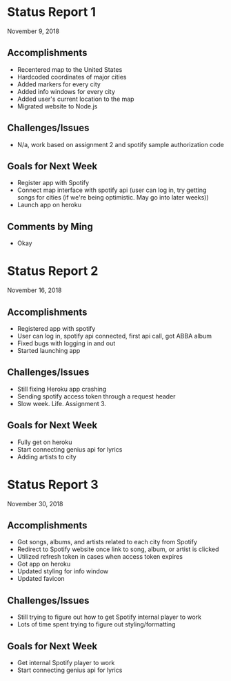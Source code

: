 # Status Report 1

November 9, 2018

## Accomplishments 
* Recentered map to the United States
* Hardcoded coordinates of major cities
* Added markers for every city
* Added info windows for every city
* Added user's current location to the map
* Migrated website to Node.js

## Challenges/Issues
* N/a, work based on assignment 2 and spotify sample authorization code

## Goals for Next Week
* Register app with Spotify
* Connect map interface with spotify api (user can log in, try getting songs for cities (if we're being optimistic. May go into later weeks))
* Launch app on heroku

## Comments by Ming
* Okay



# Status Report 2

November 16, 2018

## Accomplishments 
* Registered app with spotify
* User can log in, spotify api connected, first api call, got ABBA album
* Fixed bugs with logging in and out
* Started launching app

## Challenges/Issues
* Still fixing Heroku app crashing
* Sending spotify access token through a request header
* Slow week. Life. Assignment 3. 

## Goals for Next Week
* Fully get on heroku
* Start connecting genius api for lyrics
* Adding artists to city


# Status Report 3

November 30, 2018

## Accomplishments 
* Got songs, albums, and artists related to each city from Spotify
* Redirect to Spotify website once link to song, album, or artist is clicked
* Utilized refresh token in cases when access token expires
* Got app on heroku
* Updated styling for info window
* Updated favicon

## Challenges/Issues
* Still trying to figure out how to get Spotify internal player to work
* Lots of time spent trying to figure out styling/formatting

## Goals for Next Week
* Get internal Spotify player to work
* Start connecting genius api for lyrics


